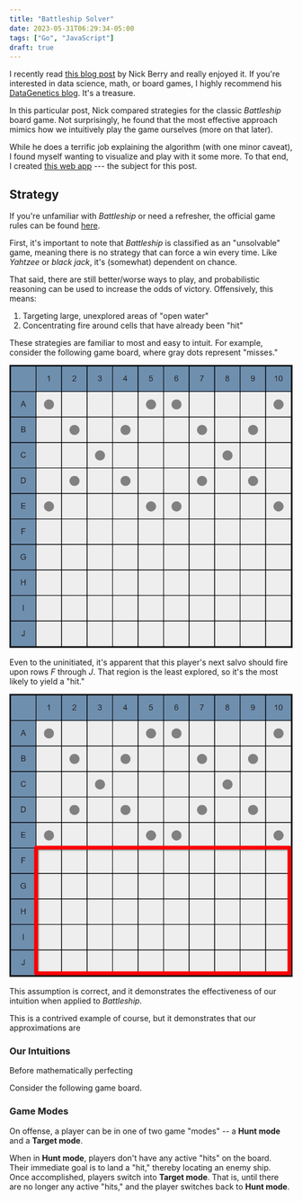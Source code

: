 ```yaml
---
title: "Battleship Solver"
date: 2023-05-31T06:29:34-05:00
tags: ["Go", "JavaScript"]
draft: true
---
```


I recently read [this blog post](http://www.datagenetics.com/blog/december32011/) by Nick Berry and really enjoyed it.  If you're interested in data science, math, or board games, I highly recommend his [DataGenetics blog](https://datagenetics.com/blog.html).  It's a treasure.

In this particular post, Nick compared strategies for the classic *Battleship* board game.  Not surprisingly, he found that the most effective approach mimics how we intuitively play the game ourselves (more on that later).

While he does a terrific job explaining the algorithm (with one minor caveat), I found myself wanting to visualize and play with it some more.  To that end, I created [this web app](https://battleship.lukeorth.com) --- the subject for this post.

<!--more-->

## Strategy

If you're unfamiliar with *Battleship* or need a refresher, the official game rules can be found [here](https://www.hasbro.com/common/instruct/battleship.pdf).

First, it's important to note that *Battleship* is classified as an "unsolvable" game, meaning there is no strategy that can force a win every time.  Like *Yahtzee* or *black jack*, it's (somewhat) dependent on chance.

That said, there are still better/worse ways to play, and probabilistic reasoning can be used to increase the odds of victory.  Offensively, this means:

1. Targeting large, unexplored areas of "open water"
2. Concentrating fire around cells that have already been "hit"

These strategies are familiar to most and easy to intuit.  For example, consider the following game board, where gray dots represent "misses."

![intuition_image](images/intuition_1.png?w=400&l=lazy "Game Board 1")

Even to the uninitiated, it's apparent that this player's next salvo should fire upon rows _F_ through _J_.  That region is the least explored, so it's the most likely to yield a "hit."

![intuition_image](images/intuition_2.png?w=400&l=lazy "Game Board 2")

This assumption is correct, and it demonstrates the effectiveness of our intuition when applied to _Battleship_.

This is a contrived example of course, but it demonstrates that our approximations are 

### Our Intuitions

Before mathematically perfecting 

Consider the following game board.


### Game Modes


On offense, a player can be in one of two game "modes" -- a **Hunt mode** and a **Target mode**.

When in **Hunt mode**, players don't have any active "hits" on the board.  Their immediate goal is to land a "hit," thereby locating an enemy ship.  Once accomplished, players switch into **Target mode**.  That is, until there are no longer any active "hits," and the player switches back to **Hunt mode**.

